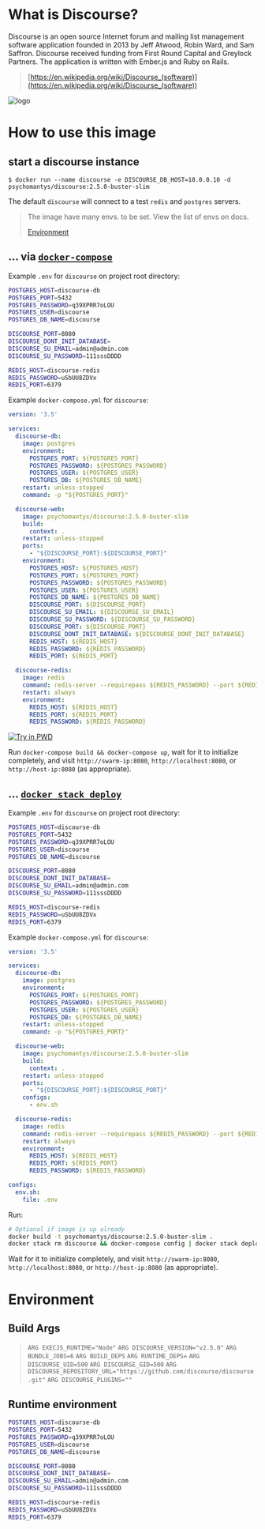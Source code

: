 # What is Discourse?

Discourse is an open source Internet forum and mailing list management software application founded in 2013 by Jeff Atwood, Robin Ward, and Sam Saffron. Discourse received funding from First Round Capital and Greylock Partners. The application is written with Ember.js and Ruby on Rails.

> [https://en.wikipedia.org/wiki/Discourse_(software)](https://en.wikipedia.org/wiki/Discourse_(software))

![logo](https://www.discourse.org/a/img/favicon.png)


# How to use this image

## start a discourse instance

```console
$ docker run --name discourse -e DISCOURSE_DB_HOST=10.0.0.10 -d psychomantys/discourse:2.5.0-buster-slim
```

The default `discourse` will connect to a test `redis` and `postgres` servers.

> The image have many envs. to be set. View the list of envs on docs.
>
> [Environment](#Environment)

## ... via [`docker-compose`](https://github.com/docker/compose)

Example `.env` for `discourse` on project root directory:

```bash
POSTGRES_HOST=discourse-db
POSTGRES_PORT=5432
POSTGRES_PASSWORD=q39XPRR7oLOU
POSTGRES_USER=discourse
POSTGRES_DB_NAME=discourse

DISCOURSE_PORT=8080
DISCOURSE_DONT_INIT_DATABASE=
DISCOURSE_SU_EMAIL=admin@admin.com
DISCOURSE_SU_PASSWORD=111sssDDDD

REDIS_HOST=discourse-redis
REDIS_PASSWORD=uSbUU8ZDVx
REDIS_PORT=6379
```

Example `docker-compose.yml` for `discourse`:

```yaml
version: '3.5'

services:
  discourse-db:
    image: postgres
    environment:
      POSTGRES_PORT: ${POSTGRES_PORT}
      POSTGRES_PASSWORD: ${POSTGRES_PASSWORD}
      POSTGRES_USER: ${POSTGRES_USER}
      POSTGRES_DB: ${POSTGRES_DB_NAME}
    restart: unless-stopped
    command: -p "${POSTGRES_PORT}"

  discourse-web:
    image: psychomantys/discourse:2.5.0-buster-slim
    build:
      context: .
    restart: unless-stopped
    ports:
      - "${DISCOURSE_PORT}:${DISCOURSE_PORT}"
    environment:
      POSTGRES_HOST: ${POSTGRES_HOST}
      POSTGRES_PORT: ${POSTGRES_PORT}
      POSTGRES_PASSWORD: ${POSTGRES_PASSWORD}
      POSTGRES_USER: ${POSTGRES_USER}
      POSTGRES_DB_NAME: ${POSTGRES_DB_NAME}
      DISCOURSE_PORT: ${DISCOURSE_PORT}
      DISCOURSE_SU_EMAIL: ${DISCOURSE_SU_EMAIL}
      DISCOURSE_SU_PASSWORD: ${DISCOURSE_SU_PASSWORD}
      DISCOURSE_PORT: ${DISCOURSE_PORT}
      DISCOURSE_DONT_INIT_DATABASE: ${DISCOURSE_DONT_INIT_DATABASE}
      REDIS_HOST: ${REDIS_HOST}
      REDIS_PASSWORD: ${REDIS_PASSWORD}
      REDIS_PORT: ${REDIS_PORT}

  discourse-redis:
    image: redis
    command: redis-server --requirepass ${REDIS_PASSWORD} --port ${REDIS_PORT}
    restart: always
    environment:
      REDIS_HOST: ${REDIS_HOST}
      REDIS_PORT: ${REDIS_PORT}
      REDIS_PASSWORD: ${REDIS_PASSWORD}
```

[![Try in PWD](https://github.com/play-with-docker/stacks/raw/cff22438cb4195ace27f9b15784bbb497047afa7/assets/images/button.png)](http://play-with-docker.com?stack=https://github.com/Ilhasoft/discourse/raw/baltazar-docker/docker-compose.yml)

Run `docker-compose build && docker-compose up`, wait for it to initialize completely, and visit `http://swarm-ip:8080`, `http://localhost:8080`, or `http://host-ip:8080` (as appropriate).


## ... [`docker stack deploy`](https://docs.docker.com/engine/reference/commandline/stack_deploy/)


Example `.env` for `discourse` on project root directory:

```bash
POSTGRES_HOST=discourse-db
POSTGRES_PORT=5432
POSTGRES_PASSWORD=q39XPRR7oLOU
POSTGRES_USER=discourse
POSTGRES_DB_NAME=discourse

DISCOURSE_PORT=8080
DISCOURSE_DONT_INIT_DATABASE=
DISCOURSE_SU_EMAIL=admin@admin.com
DISCOURSE_SU_PASSWORD=111sssDDDD

REDIS_HOST=discourse-redis
REDIS_PASSWORD=uSbUU8ZDVx
REDIS_PORT=6379
```

Example `docker-compose.yml` for `discourse`:

```yaml
version: '3.5'

services:
  discourse-db:
    image: postgres
    environment:
      POSTGRES_PORT: ${POSTGRES_PORT}
      POSTGRES_PASSWORD: ${POSTGRES_PASSWORD}
      POSTGRES_USER: ${POSTGRES_USER}
      POSTGRES_DB: ${POSTGRES_DB_NAME}
    restart: unless-stopped
    command: -p "${POSTGRES_PORT}"

  discourse-web:
    image: psychomantys/discourse:2.5.0-buster-slim
    build:
      context: .
    restart: unless-stopped
    ports:
      - "${DISCOURSE_PORT}:${DISCOURSE_PORT}"
    configs:
      - env.sh

  discourse-redis:
    image: redis
    command: redis-server --requirepass ${REDIS_PASSWORD} --port ${REDIS_PORT}
    restart: always
    environment:
      REDIS_HOST: ${REDIS_HOST}
      REDIS_PORT: ${REDIS_PORT}
      REDIS_PASSWORD: ${REDIS_PASSWORD}

configs:
  env.sh:
    file: .env
```

Run:

```bash
# Optional if image is up already
docker build -t psychomantys/discourse:2.5.0-buster-slim .
docker stack rm discourse && docker-compose config | docker stack deploy discourse --compose-file -
```

Wait for it to initialize completely, and visit `http://swarm-ip:8080`, `http://localhost:8080`, or `http://host-ip:8080` (as appropriate).

# Environment

## Build Args

> `ARG EXECJS_RUNTIME="Node"`
> `ARG DISCOURSE_VERSION="v2.5.0"`
> `ARG BUNDLE_JOBS=6`
> `ARG BUILD_DEPS`
> `ARG RUNTIME_DEPS=`
> `ARG DISCOURSE_UID=500`
> `ARG DISCOURSE_GID=500`
> `ARG DISCOURSE_REPOSITORY_URL="https://github.com/discourse/discourse.git"`
> `ARG DISCOURSE_PLUGINS=""`

## Runtime environment

```bash
POSTGRES_HOST=discourse-db
POSTGRES_PORT=5432
POSTGRES_PASSWORD=q39XPRR7oLOU
POSTGRES_USER=discourse
POSTGRES_DB_NAME=discourse

DISCOURSE_PORT=8080
DISCOURSE_DONT_INIT_DATABASE=
DISCOURSE_SU_EMAIL=admin@admin.com
DISCOURSE_SU_PASSWORD=111sssDDDD

REDIS_HOST=discourse-redis
REDIS_PASSWORD=uSbUU8ZDVx
REDIS_PORT=6379
```

